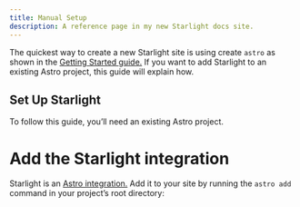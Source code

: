 ```yaml
---
title: Manual Setup
description: A reference page in my new Starlight docs site.
---
```


The quickest way to create a new Starlight site is using create <code dir="auto">astro</code> as shown in the <a href="">Getting Started guide.</a> If you want to add Starlight to an existing Astro project, this guide will explain how.

## Set Up Starlight

To follow this guide, you’ll need an existing Astro project.

# Add the Starlight integration

Starlight is an <a href="">Astro integration.</a> Add it to your site by running the <code dir="auto">astro add</code> command in your project’s root directory:
